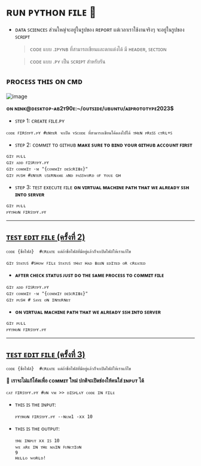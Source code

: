 # **ʀᴜɴ ᴘʏᴛʜᴏɴ ꜰɪʟᴇ 📃**

- ᴅᴀᴛᴀ ꜱᴄɪᴇɴᴄᴇꜱ ส่วนใหญ่จะอยู่ในรูปของ ʀᴇᴘᴏʀᴛ แต่เวลาเราใช้งานจริงๆ จะอยู่ในรูปของ ꜱᴄʀɪᴘᴛ
  
   > ᴄᴏᴅᴇ แบบ .ɪᴘʏɴʙ ที่สามารถเขียนและตกแต่งได้ มี ʜᴇᴀᴅᴇʀ, ꜱᴇᴄᴛɪᴏɴ

   > ᴄᴏᴅᴇ แบบ .ᴘʏ เป็น ꜱᴄʀɪᴘᴛ สำหรับรัน

## ᴘʀᴏᴄᴇꜱꜱ ᴛʜɪꜱ ᴏɴ ᴄᴍᴅ

![image](https://github.com/nxxk23/AIPrototype2023/assets/108257495/b659ead2-6f2a-4749-a436-bbf7f55aa58f)

**ᴏɴ ɴɪɴᴋ@ᴅᴇꜱᴋᴛᴏᴘ-ᴀʙ2ᴛ90ᴇ:~/ᴏᴜᴛꜱɪᴅᴇ/ᴜʙᴜɴᴛᴜ/ᴀɪᴘʀᴏᴛᴏᴛʏᴘᴇ2023$**
 * ꜱᴛᴇᴘ 1: ᴄʀᴇᴀᴛᴇ ꜰɪʟᴇ.ᴘʏ 
```
ᴄᴏᴅᴇ ꜰɪʀꜱᴛᴘʏ.ᴘʏ #ᴇɴᴛᴇʀ จะเปิด ᴠꜱᴄᴏᴅᴇ ที่สามารถเขียนโค้ดลงไปได้ ᴛʜᴇɴ ᴘʀᴇꜱꜱ ᴄᴛʀʟ+ꜱ 
```
 * ꜱᴛᴇᴘ 2: ᴄᴏᴍᴍɪᴛ ᴛᴏ ɢɪᴛʜᴜʙ
**ᴍᴀᴋᴇ ꜱᴜʀᴇ ᴛᴏ ʙɪɴᴅ ʏᴏᴜʀ ɢɪᴛʜᴜʙ ᴀᴄᴄᴏᴜɴᴛ ꜰɪʀꜱᴛ**
```
ɢɪᴛ ᴘᴜʟʟ
ɢɪᴛ ᴀᴅᴅ ꜰɪꜱʀᴛᴘʏ.ᴘʏ
ɢɪᴛ ᴄᴏᴍᴍɪᴛ -ᴍ "{ᴄᴏᴍᴍɪᴛ ᴅᴇꜱᴄʀɪʙᴇ}"
ɢɪᴛ ᴘᴜꜱʜ #ᴇɴᴛᴇʀ ᴜꜱᴇʀɴᴀᴍᴇ ᴀɴᴅ ᴘᴀꜱꜱᴡᴏʀᴅ ᴏꜰ ʏᴏᴜᴇ ɢʜ
```
 * ꜱᴛᴇᴘ 3: ᴛᴇꜱᴛ ᴇxᴇᴄᴜᴛᴇ ꜰɪʟᴇ
**ᴏɴ ᴠɪʀᴛᴜᴀʟ ᴍᴀᴄʜɪɴᴇ ᴘᴀᴛʜ ᴛʜᴀᴛ ᴡᴇ ᴀʟʀᴇᴀᴅʏ ꜱꜱʜ ɪɴᴛᴏ ꜱᴇʀᴠᴇʀ**
```
ɢɪᴛ ᴘᴜʟʟ
ᴘʏᴛʜᴏɴ ꜰɪʀꜱᴛᴘʏ.ᴘʏ
```

--- 

## [ᴛᴇꜱᴛ ᴇᴅɪᴛ ꜰɪʟᴇ (ครั้งที่ 2)](https://github.com/nxxk23/AIPrototype2023/commit/f86fd74746b7fd4fbcdfe10d8b2edf4ba46edb5f)
```
ᴄᴏᴅᴇ {ชื่อไฟล์}  #ᴄʀᴇᴀᴛᴇ แต่ถ้าชื่อไฟล์ที่มีอยู่แล้วก็จะเปิดไฟล์ให้เราแก้ไข
```
```
ɢɪᴛ ꜱᴛᴀᴛᴜꜱ #ꜱʜᴏᴡ ꜰɪʟᴇ ꜱᴛᴀᴛᴜꜱ ᴛʜᴀᴛ ʜᴀᴅ ʙᴇᴇɴ ᴇᴅɪᴛᴇᴅ ᴏʀ ᴄʀᴇᴀᴛᴇᴅ 
```
 * **ᴀꜰᴛᴇʀ ᴄʜᴇᴄᴋ ꜱᴛᴀᴛᴜꜱ ᴊᴜꜱᴛ ᴅᴏ ᴛʜᴇ ꜱᴀᴍᴇ ᴘʀᴏᴄᴇꜱꜱ ᴛᴏ ᴄᴏᴍᴍɪᴛ ꜰɪʟᴇ**
```
ɢɪᴛ ᴀᴅᴅ ꜰɪꜱʀᴛᴘʏ.ᴘʏ
ɢɪᴛ ᴄᴏᴍᴍɪᴛ -ᴍ "{ᴄᴏᴍᴍɪᴛ ᴅᴇꜱᴄʀɪʙᴇ}"
ɢɪᴛ ᴘᴜꜱʜ # ꜱᴀᴠᴇ ᴏɴ ɪɴᴛᴇʀɴᴇᴛ
```
 * **ᴏɴ ᴠɪʀᴛᴜᴀʟ ᴍᴀᴄʜɪɴᴇ ᴘᴀᴛʜ ᴛʜᴀᴛ ᴡᴇ ᴀʟʀᴇᴀᴅʏ ꜱꜱʜ ɪɴᴛᴏ ꜱᴇʀᴠᴇʀ**
```
ɢɪᴛ ᴘᴜʟʟ
ᴘʏᴛʜᴏɴ ꜰɪʀꜱᴛᴘʏ.ᴘʏ
```
---

## [ᴛᴇꜱᴛ ᴇᴅɪᴛ ꜰɪʟᴇ (ครั้งที่ 3)](firstpy.py)
```
ᴄᴏᴅᴇ {ชื่อไฟล์}  #ᴄʀᴇᴀᴛᴇ แต่ถ้าชื่อไฟล์ที่มีอยู่แล้วก็จะเปิดไฟล์ให้เราแก้ไข
```

📌 **เราจะไม่แก้โค้ดเพื่อ ᴄᴏᴍᴍɪᴛ ใหม่ ปกติจะเปิดช่องให้คนใส่ ɪɴᴘᴜᴛ ได้**
```
ᴄᴀᴛ ꜰɪʀꜱᴛᴘʏ.ᴘʏ #ᴏɴ ᴠᴍ >> ᴅɪꜱᴘʟᴀʏ ᴄᴏᴅᴇ ɪɴ ꜰɪʟᴇ
```

- ᴛʜɪꜱ ɪꜱ ᴛʜᴇ ɪɴᴘᴜᴛ:
  ```
  ᴘʏᴛʜᴏɴ ꜰɪʀꜱᴛᴘʏ.ᴘʏ --ɴᴜᴍ1 -xx 10
  ```
- ᴛʜɪꜱ ɪꜱ ᴛʜᴇ ᴏᴜᴛᴘᴜᴛ:
  ```
  ᴛʜᴇ ɪɴᴘᴜᴛ xx ɪꜱ 10
  ᴡᴇ ᴀʀᴇ ɪɴ ᴛʜᴇ ᴍᴀɪɴ ꜰᴜɴᴄᴛɪᴏɴ
  9
  ʜᴇʟʟᴏ ᴡᴏʀʟᴅ!
  ```

